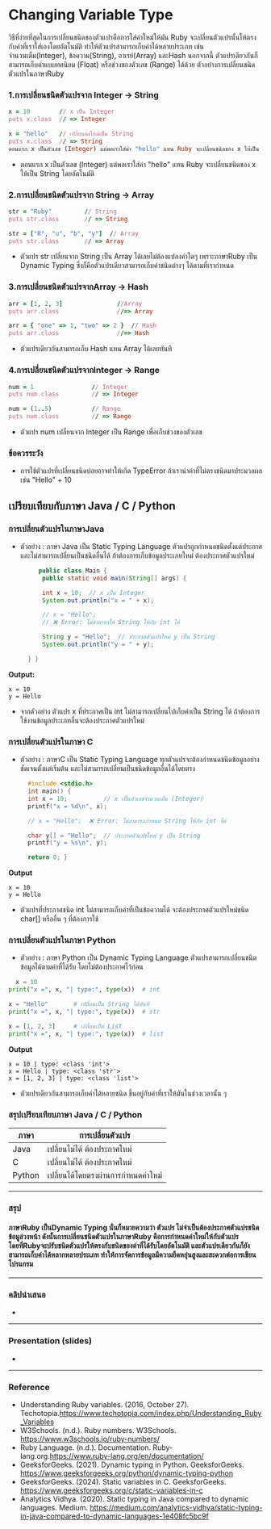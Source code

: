 # Changing Variable Type

วิธีที่ง่ายที่สุดในการเปลี่ยนชนิดของตัวแปรคือการใส่ค่าใหม่ให้มัน Ruby จะเปลี่ยนตัวแปรนั้นให้ตรงกับค่าที่เราใส่เองโดยอัตโนมัติ ทำให้ตัวแปรสามารถเก็บค่าได้หลายประเภท เช่น จำนวนเต็ม(Integer), ข้อความ(String), อาเรย์(Array) และHash นอกจากนี้ ตัวแปรเดียวกันก็สามารถเก็บค่าแบบทศนิยม (Float) หรือช่วงของตัวเลข (Range) ได้ด้วย ตัวอย่างการเปลี่ยนชนิดตัวแปรในภาษาRuby

### 1.การเปลี่ยนชนิดตัวแปรจาก Integer → String

```ruby
x = 10        // x เป็น Integer
puts x.class  // => Integer

x = "hello"   // เปลี่ยนค่าใหม่เป็น String
puts x.class  // => String
ตอนแรก x เป็นตัวเลข (Integer) แต่พอเราใส่ค่า "hello" แทน Ruby จะเปลี่ยนชนิดของ x ให้เป็น String โดยอัตโนมัติ
```
- ตอนแรก x เป็นตัวเลข (Integer) แต่พอเราใส่ค่า "hello" แทน Ruby จะเปลี่ยนชนิดของ x ให้เป็น String โดยอัตโนมัติ

### 2.การเปลี่ยนชนิดตัวแปรจาก String → Array
```ruby
str = "Ruby"         // String
puts str.class       // => String

str = ["R", "u", "b", "y"]  // Array
puts str.class       // => Array
```
- ตัวแปร str เปลี่ยนจาก String เป็น Array ได้เลยไม่ต้องแปลงค่าใดๆ เพราะภาษาRuby เป็น Dynamic Typing ซึ่งก็คือตัวแปรเดียวสามารถเก็บค่าชนิดต่างๆ ได้ตามที่เรากำหนด

### 3.การเปลี่ยนชนิดตัวแปรจากArray → Hash
```ruby
arr = [1, 2, 3]               //Array
puts arr.class                //=> Array

arr = { "one" => 1, "two" => 2 }  // Hash
puts arr.class                //=> Hash
```
- ตัวแปรเดียวกันสามารถเก็บ Hash แทน Array ได้เลยทันที

### 4.การเปลี่ยนชนิดตัวแปรจากInteger → Range
```ruby
num = 1                // Integer
puts num.class         // => Integer

num = (1..5)           // Range
puts num.class         // => Range
```
- ตัวแปร num เปลี่ยนจาก Integer เป็น Range เพื่อเก็บช่วงของตัวเลข
### ข้อควรระวัง
- การใช้ตัวแปรที่เปลี่ยนชนิดบ่อยอาจทำให้เกิด TypeError ถ้าเรานำค่าที่ไม่ตรงชนิดมาประมวลผล เช่น "Hello" + 10

## เปรียบเทียบกับภาษา Java / C / Python 
### การเปลี่ยนตัวแปรในภาษาJava
- ตัวอย่าง : ภาษา Java เป็น Static Typing Language ตัวแปรถูกกำหนดชนิดตั้งแต่ประกาศ และไม่สามารถเปลี่ยนเป็นชนิดอื่นได้ ถ้าต้องการเก็บข้อมูลประเภทใหม่ ต้องประกาศตัวแปรใหม่
  ```java
       public class Main {
        public static void main(String[] args) {

        int x = 10;  // x เป็น Integer
        System.out.println("x = " + x);

        // x = "Hello"; 
        // ❌ Error: ไม่สามารถใส่ String ให้กับ int ได้

        String y = "Hello";  // ประกาศตัวแปรใหม่ y เป็น String
        System.out.println("y = " + y);

    } }
**Output:**
 ```
 x = 10
 y = Hello
```
- จากตัวอย่าง ตัวแปร x ที่ประกาศเป็น int ไม่สามารถเปลี่ยนไปเก็บค่าเป็น String ได้ ถ้าต้องการใช้งานข้อมูลประเภทอื่นจะต้องประกาศตัวแปรใหม่
### การเปลี่ยนตัวแปรในภาษา C
- ตัวอย่าง : ภาษาC เป็น Static Typing Language  ทุกตัวแปรจะต้องกำหนดชนิดข้อมูลอย่างชัดเจนตั้งแต่เริ่มต้น และไม่สามารถเปลี่ยนเป็นชนิดข้อมูลอื่นได้โดยตรง
  ```c
    #include <stdio.h>
    int main() {
    int x = 10;          // x เป็นตัวเลขจำนวนเต็ม (Integer)
    printf("x = %d\n", x);

    // x = "Hello";  ❌ Error: ไม่สามารถกำหนด String ให้กับ int ได้

    char y[] = "Hello";  // ประกาศตัวแปรใหม่ y เป็น String
    printf("y = %s\n", y);

    return 0; }
**Output**
 ```
x = 10
y = Hello
 ```
- ตัวแปรที่ประกาศชนิด  int ไม่สามารถเก็บค่าที่เป็นข้อความได้ จะต้องประกาศตัวแปรใหม่ชนิด char[] หรืออื่น ๆ ที่ต้องการใช้
### การเปลี่ยนตัวแปรในภาษา Python
- ตัวอย่าง : ภาษา Python เป็น Dynamic Typing Language ตัวแปรสามารถเปลี่ยนชนิดข้อมูลได้ตามค่าที่ได้รับ โดยไม่ต้องประกาศไว้ก่อน
 ```python
   x = 10
print("x =", x, "| type:", type(x))  # int

x = "Hello"       # เปลี่ยนเป็น String ได้ทันที
print("x =", x, "| type:", type(x))  # str

x = [1, 2, 3]     # เปลี่ยนเป็น List
print("x =", x, "| type:", type(x))  # list
 ```
**Output**
 ```
x = 10 | type: <class 'int'>
x = Hello | type: <class 'str'>
x = [1, 2, 3] | type: <class 'list'>
 ```
- ตัวแปรเดียวกันสามารถเก็บค่าได้หลายชนิด ขึ้นอยู่กับค่าที่เราให้มันในช่วงเวลานั้น ๆ
### ​สรุปเปรียบเทียบภาษา Java / C / Python
| ภาษา   | การเปลี่ยนตัวแปร  |
|--------|--------------------|
| Java   | เปลี่ยนไม่ได้ ต้องประกาศใหม่      | 
| C      | เปลี่ยนไม่ได้ ต้องประกาศใหม่    |
| Python |เปลี่ยนได้โดยตรงผ่านการกำหนดค่าใหม่    | 
------------
### สรุป
#### ภาษาRuby เป็นDynamic Typing นั่นก็หมายความว่า ตัวแปร ไม่จำเป็นต้องประกาศตัวแปรชนิดข้อมูล่วงหน้า ดังนั้นการเปลี่ยนชนิดตัวแปรในภาษาRuby คือการกำหนดค่าใหม่ให้กับตัวแปร โดยที่Rubyจะปรับชนิดตัวแปรให้ตรงกับชนิดของค่าที่ได้รับโดยอัตโนมัติ และตัวแปรเดียวกันก็ยังสามารถเก็บค่าได้หลากหลายประเภท ทำให้การจัดการข้อมูลมีความยืดหยุ่นสูงและสะดวกต่อการเขียนโปรแกรม
------
### คลิปนำเสนอ
-
------
### Presentation (slides)
-
---
### Reference 
- Understanding Ruby variables. (2016, October 27). Techotopia.https://www.techotopia.com/index.php/Understanding_Ruby_Variables​
- W3Schools. (n.d.). Ruby numbers. W3Schools. https://www.w3schools.io/ruby-numbers/​
- Ruby Language. (n.d.). Documentation. Ruby-lang.org.https://www.ruby-lang.org/en/documentation/​
- GeeksforGeeks. (2021). Dynamic typing in Python. GeeksforGeeks. https://www.geeksforgeeks.org/python/dynamic-typing-python​
- GeeksforGeeks. (2024). Static variables in C. GeeksforGeeks. https://www.geeksforgeeks.org/c/static-variables-in-c​
- Analytics Vidhya. (2020). Static typing in Java compared to dynamic languages. Medium. https://medium.com/analytics-vidhya/static-typing-in-java-compared-to-dynamic-languages-1e408fc5bc9f​
